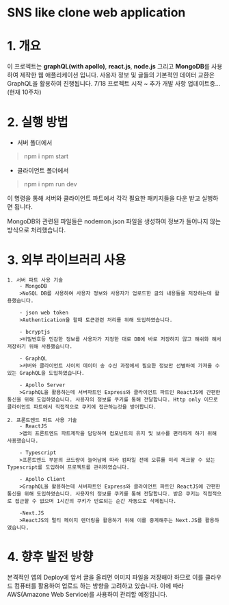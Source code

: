 # SNS like clone web application

# 1. 개요 
이 프로젝트는 **graphQL(with apollo)**, **react.js**, **node.js** 그리고 **MongoDB**를 사용하여 제작한 웹 애플리케이션 입니다.
사용자 정보 및 글들의 기본적인 데이터 교환은 GraphQL을 활용하여 진행됩니다.
7/18 프로젝트 시작 ~ 추가 개발 사항 업데이트중...(현재 10주차)
# 2. 실행 방법
- 서버 폴더에서
>npm i
>npm start

- 클라이언트 폴더에서
>npm i
>npm run dev

이 명령을 통해 서버와 클라이언트 파트에서 각각 필요한 패키지들을 다운 받고 실행하면 됩니다. 

MongoDB와 관련된 파일들은 nodemon.json 파일을 생성하여 정보가 들어나지 않는 방식으로 처리했습니다.

# 3. 외부 라이브러리 사용
    1. 서버 파트 사용 기술
        - MongoDB 
        >NoSQL DB를 사용하여 사용자 정보와 사용자가 업로드한 글의 내용들을 저장하는데 활용했습니다. 

        - json web token
        >Authentication을 할때 토큰관련 처리를 위해 도입하였습니다.

        - bcryptjs
        >비밀번호등 민감한 정보를 사용자가 지정한 대로 DB에 바로 저장하지 않고 해쉬화 해서 저장하기 위해 사용했습니다.

        - GraphQL
        >서버와 클라이언트 사이의 데이터 송 수신 과정에서 필요한 정보만 선별하여 가져올 수 있는 GraphQL을 도입하였습니다.

        - Apollo Server
        >GraphQL을 활용하는데 서버파트인 Express와 클라이언트 파트인 ReactJS에 간편한 통신을 위해 도입하였습니다. 사용자의 정보를 쿠키를 통해 전달합니다. Http only 이므로 클라이언트 파트에서 직접적으로 쿠키에 접근하는것을 방어합니다.

    2. 프론트엔드 파트 사용 기술
        - ReactJS
        >앱의 프론트엔드 파트제작을 담당하며 컴포넌트의 유지 및 보수를 편리하게 하기 위해 사용했습니다.

        - Typescript
        >프론트엔드 부분의 코드량이 늘어남에 따라 컴파일 전에 오류를 미리 체크할 수 있는 Typescript를 도입하여 프로젝트를 관리하였습니다.

        - Apollo Client
        >GraphQL을 활용하는데 서버파트인 Express와 클라이언트 파트인 ReactJS에 간편한 통신을 위해 도입하였습니다. 사용자의 정보를 쿠키를 통해 전달합니다. 받은 쿠키는 직접적으로 접근할 수 없으며 1시간의 쿠키가 만료되는 순간 자동으로 삭제됩니다.

        -Next.JS
        >ReactJS의 멀티 페이지 렌더링을 활용하기 위해 이를 중계해주는 Next.JS를 활용하였습니다.


# 4. 향후 발전 방향
본격적인 앱의 Deploy에 앞서 글을 올리면 이미지 파일을 저장해야 하므로 이를 클라우드 컴퓨터를 활용하여 업로드 하는 방향을 고려하고 있습니다. 이에 따라 AWS(Amazone Web Service)를 사용하여 관리할 예정입니다.